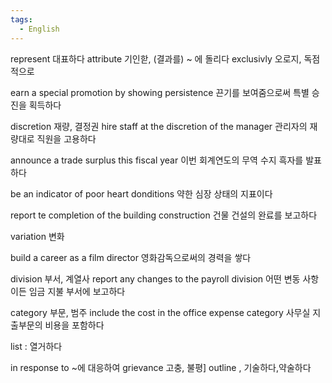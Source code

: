 ```yaml
---
tags:
  - English
---
```

represent 대표하다
attribute 기인핟, (결과를) ~ 에 돌리다
exclusivly 오로지, 독점적으로

earn a special promotion by showing persistence
끈기를 보여줌으로써 특별 승진을 획득하다

discretion 재량, 결정권
hire staff at the discretion of the manager
관리자의 재량대로 직원을 고용하다

announce a trade surplus this fiscal year
이번 회계연도의 무역 수지 흑자를 발표하다

be an indicator of poor heart donditions
약한 심장 상태의 지표이다

report te completion of the building construction
건물 건설의 완료를 보고하다

variation 변화

build a career as a film director
영화감독으로써의 경력을 쌓다

division 부서, 계열사
report any changes to the payroll division 어떤 변동 사항이든 임금 지불 부서에 보고하다

category 부문, 범주
include the cost in the office expense category
사무실 지출부문의 비용을 포함하다

list : 열거하다

in response to ~에 대응하여
grievance 고충, 불평]
outline , 기술하다,약술하다

